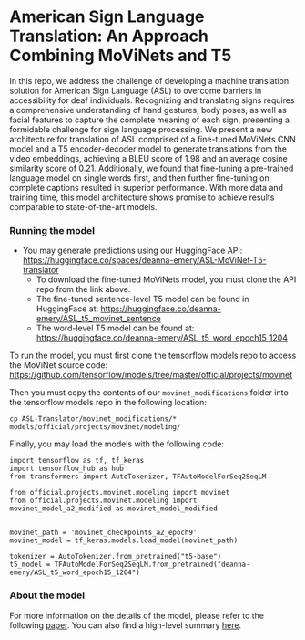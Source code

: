 # American Sign Language Translation: An Approach Combining MoViNets and T5

In this repo, we address the challenge of developing a machine translation solution for American Sign Language (ASL) to overcome barriers in accessibility for deaf individuals. Recognizing and translating signs requires a comprehensive understanding of hand gestures, body poses, as well as facial features to capture the complete meaning of each sign, presenting a formidable challenge for sign language processing. We present a new architecture for translation of ASL comprised of a fine-tuned MoViNets CNN model and a T5 encoder-decoder model to generate translations from the video embeddings, achieving a BLEU score of 1.98 and an average cosine similarity score of 0.21. Additionally, we found that fine-tuning a pre-trained language model on single words first, and then further fine-tuning on complete captions resulted in superior performance. With more data and training time, this model architecture shows promise to achieve results comparable to state-of-the-art models.


### Running the model

- You may generate predictions using our HuggingFace API: https://huggingface.co/spaces/deanna-emery/ASL-MoViNet-T5-translator
    - To download the fine-tuned MoViNets model, you must clone the API repo from the link above.
    - The fine-tuned sentence-level T5 model can be found in HuggingFace at: https://huggingface.co/deanna-emery/ASL_t5_movinet_sentence
    - The word-level T5 model can be found at: https://huggingface.co/deanna-emery/ASL_t5_word_epoch15_1204

To run the model, you must first clone the tensorflow models repo to access the MoViNet source code: https://github.com/tensorflow/models/tree/master/official/projects/movinet

Then you must copy the contents of our `movinet_modifications` folder into the tensorflow models repo in the following location:
```
cp ASL-Translator/movinet_modifications/* models/official/projects/movinet/modeling/
```

Finally, you may load the models with the following code:

```
import tensorflow as tf, tf_keras
import tensorflow_hub as hub
from transformers import AutoTokenizer, TFAutoModelForSeq2SeqLM

from official.projects.movinet.modeling import movinet
from official.projects.movinet.modeling import movinet_model_a2_modified as movinet_model_modified


movinet_path = 'movinet_checkpoints_a2_epoch9'
movinet_model = tf_keras.models.load_model(movinet_path)

tokenizer = AutoTokenizer.from_pretrained("t5-base")
t5_model = TFAutoModelForSeq2SeqLM.from_pretrained("deanna-emery/ASL_t5_word_epoch15_1204")
```


### About the model

For more information on the details of the model, please refer to the following [paper](https://github.com/deanna-emery/ASL-Translator/blob/9b000d39ef8d35c8334941c97d620005bd8c6f62/American_Sign_Language_Translation.pdf). You can also find a high-level summary [here](https://www.ischool.berkeley.edu/projects/2023/signsense-american-sign-language-translation).